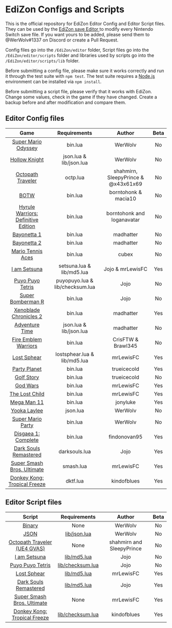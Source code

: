 # EdiZon Configs and Scripts

This is the official repository for EdiZon Editor Config and Editor Script files. They can be used by the [EdiZon save Editor
](https://github.com/thomasnet-mc/EdiZon) to modify every Nintendo Switch save file.
If you want yours to be added, please send them to @WerWolv#1337 on Discord or create a Pull Request.

Config files go into the `/EdiZon/editor` folder, Script files go into the `/EdiZon/editor/scripts` folder and libraries used by scripts go into the `/EdiZon/editor/scripts/lib` folder.

Before submitting a config file, please make sure it works correctly and run it through the test suite with `npm test`. The test suite requires a [Node.js](https://nodejs.org/) environment can be installed via `npm install`.

Before submitting a script file, please verify that it works with EdiZon. Change some values, check in the game if they have changed. Create a backup before and after modification and compare them.

## Editor Config files

| Game                            | Requirements            | Author    | Beta     |
|:-------------------------------:|:-----------------------:|:---------:|:--------:|
| [Super Mario Odyssey](https://github.com/WerWolv98/EdiZon_ConfigsAndScripts/blob/master/Configs/0100000000010000.json)             | bin.lua                 | WerWolv  | No |
| [Hollow Knight](https://github.com/WerWolv98/EdiZon_ConfigsAndScripts/blob/master/Configs/0100633007D48000.json)                   | json.lua & lib/json.lua | WerWolv  | No |
| [Octopath Traveler](https://github.com/WerWolv98/EdiZon_ConfigsAndScripts/blob/master/Configs/0100E66006406000.json) | octp.lua      | shahmirn, SleepyPrince & @x43x61x69 | No |
| [BOTW](https://github.com/WerWolv98/EdiZon_ConfigsAndScripts/blob/master/Configs/01007EF00011E000.json)    | bin.lua | borntohonk & macia10 | No |
| [Hyrule Warriors: Definitive Edition](https://github.com/WerWolv98/EdiZon_ConfigsAndScripts/blob/master/Configs/0100AE00096EA000.json) | bin.lua | borntohonk and loganavatar | No |
| [Bayonetta 1](https://github.com/WerWolv98/EdiZon_ConfigsAndScripts/blob/master/Configs/010076F0049A2000.json) | bin.lua | madhatter | No |
| [Bayonetta 2](https://github.com/WerWolv98/EdiZon_ConfigsAndScripts/blob/master/Configs/01007960049A0000.json) | bin.lua | madhatter | No |
| [Mario Tennis Aces](https://github.com/WerWolv98/EdiZon_ConfigsAndScripts/blob/master/Configs/0100BDE00862A000.json) | bin.lua | cubex | No |
| [I am Setsuna](https://github.com/WerWolv98/EdiZon_ConfigsAndScripts/blob/master/Configs/0100849000BDA000.json) | setsuna.lua & lib/md5.lua | Jojo & mrLewisFC | Yes |
| [Puyo Puyo Tetris](https://github.com/WerWolv98/EdiZon_ConfigsAndScripts/blob/master/Configs/010053D0001BE000.json) | puyopuyo.lua & lib/checksum.lua | Jojo | No |
| [Super Bomberman R](https://github.com/WerWolv98/EdiZon_ConfigsAndScripts/blob/master/Configs/01007AD00013E000.json) | bin.lua | Jojo | No |
| [Xenoblade Chronicles 2](https://github.com/WerWolv98/EdiZon_ConfigsAndScripts/blob/master/Configs/0100E95004038000.json)             | bin.lua                 | madhatter  | Yes |
| [Adventure Time](https://github.com/WerWolv98/EdiZon_ConfigsAndScripts/blob/master/Configs/0100C4E004406000.json)             | json.lua & lib/json.lua         | madhatter  | No |
| [Fire Emblem Warriors](https://github.com/WerWolv98/EdiZon_ConfigsAndScripts/blob/master/Configs/0100F15003E64000.json)             | bin.lua         | CrisFTW & Brawl345  | No |
| [Lost Sphear](https://github.com/WerWolv98/EdiZon_ConfigsAndScripts/blob/master/Configs/010077B0038B2000.json) | lostsphear.lua & lib/md5.lua | mrLewisFC | Yes |
| [Party Planet](https://github.com/WerWolv98/EdiZon_ConfigsAndScripts/blob/master/Configs/01004F10066B0000.json)             | bin.lua         | trueicecold  | Yes |
| [Golf Story](https://github.com/WerWolv98/EdiZon_ConfigsAndScripts/blob/master/Configs/0100779004172000.json)             | bin.lua         | trueicecold  | No |
| [God Wars](https://github.com/WerWolv98/EdiZon_ConfigsAndScripts/blob/master/Configs/0100F3D00B032000.json)             | bin.lua         | mrLewisFC | Yes |
| [The Lost Child](https://github.com/WerWolv98/EdiZon_ConfigsAndScripts/blob/master/Configs/01008A000A404000.json)             | bin.lua         | mrLewisFC | Yes |
| [Mega Man 11](https://github.com/WerWolv98/EdiZon_ConfigsAndScripts/blob/master/Configs/0100B0C0086B0000.json)             | bin.lua         | jonyluke | Yes |
| [Yooka Laylee](https://github.com/WerWolv98/EdiZon_ConfigsAndScripts/blob/master/Configs/0100F110029C8000.json)             | json.lua         | WerWolv | No |010036B0034E4000
| [Super Mario Party](https://github.com/WerWolv98/EdiZon_ConfigsAndScripts/blob/master/Configs/010036B0034E4000.json)             | bin.lua         | WerWolv | No |
| [Disgaea 1: Complete](https://github.com/WerWolv98/EdiZon_ConfigsAndScripts/blob/master/Configs/01004B100AF18000.json)             | bin.lua         | findonovan95 | Yes |
| [Dark Souls Remastered](https://github.com/WerWolv98/EdiZon_ConfigsAndScripts/blob/master/Configs/01004AB00A260000.json)             | darksouls.lua         | Jojo | Yes |
| [Super Smash Bros. Ultimate](https://github.com/WerWolv98/EdiZon_ConfigsAndScripts/blob/master/Configs/01006A800016E000.json)             | smash.lua         | mrLewisFC | Yes |
| [Donkey Kong: Tropical Freeze](https://github.com/WerWolv98/EdiZon_ConfigsAndScripts/blob/master/Configs/0100C1F0051B6000.json)           | dktf.lua          | kindofblues | Yes |


## Editor Script files
| Script                            | Requirements            | Author    | Beta   |
|:---------------------------------:|:-----------------------:|:---------:|:------:|
| [Binary](https://github.com/WerWolv98/EdiZon_ConfigsAndScripts/blob/master/Scripts/bin.lua) | None                 | WerWolv  | No |
| [JSON](https://github.com/WerWolv98/EdiZon_ConfigsAndScripts/blob/master/Scripts/json.lua) | [lib/json.lua](https://github.com/WerWolv98/EdiZon_ConfigsAndScripts/blob/master/Scripts/lib/json.lua) | WerWolv  | No |
| [Octopath Traveler (UE4 GVAS)](https://github.com/WerWolv98/EdiZon_ConfigsAndScripts/blob/master/Scripts/octp.lua) | None | shahmirn and SleepyPrince | No |
| [I am Setsuna](https://github.com/WerWolv98/EdiZon_ConfigsAndScripts/blob/master/Scripts/setsuna.lua) | [lib/md5.lua](https://github.com/WerWolv98/EdiZon_ConfigsAndScripts/blob/master/Scripts/lib/md5.lua) | Jojo | No |
| [Puyo Puyo Tetris](https://github.com/WerWolv98/EdiZon_ConfigsAndScripts/blob/master/Scripts/puyopuyo.lua) | [lib/checksum.lua](https://github.com/WerWolv98/EdiZon_ConfigsAndScripts/blob/master/Scripts/lib/checksum.lua) | Jojo | No |
| [Lost Sphear](https://github.com/WerWolv98/EdiZon_ConfigsAndScripts/blob/master/Scripts/lostsphear.lua) | [lib/md5.lua](https://github.com/WerWolv98/EdiZon_ConfigsAndScripts/blob/master/Scripts/lib/md5.lua) | mrLewisFC | Yes |
| [Dark Souls Remastered](https://github.com/WerWolv98/EdiZon_ConfigsAndScripts/blob/master/Scripts/darksouls.lua) | [lib/md5.lua](https://github.com/WerWolv98/EdiZon_ConfigsAndScripts/blob/master/Scripts/lib/md5.lua) | Jojo | Yes |
| [Super Smash Bros. Ultimate](https://github.com/WerWolv98/EdiZon_ConfigsAndScripts/blob/master/Scripts/smash.lua) | None | mrLewisFC | Yes |
| [Donkey Kong: Tropical Freeze](https://github.com/WerWolv98/EdiZon_ConfigsAndScripts/blob/master/Scripts/dktf.lua) | [lib/checksum.lua](https://github.com/WerWolv98/EdiZon_ConfigsAndScripts/blob/master/Scripts/lib/checksum.lua)  | kindofblues | Yes |

